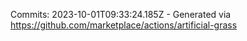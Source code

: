 Commits: 2023-10-01T09:33:24.185Z - Generated via https://github.com/marketplace/actions/artificial-grass
<br>
